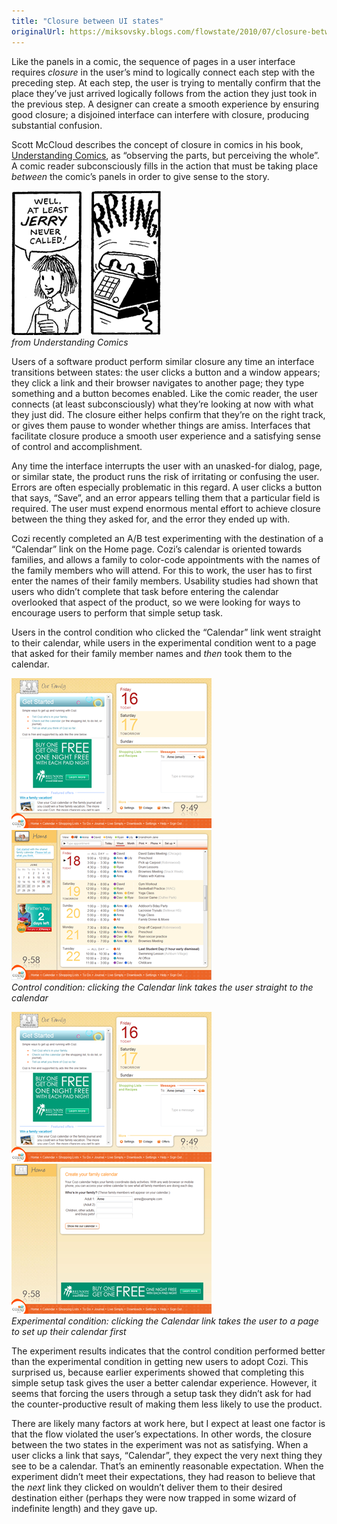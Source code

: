 ```yaml
---
title: "Closure between UI states"
originalUrl: https://miksovsky.blogs.com/flowstate/2010/07/closure-between-ui-states.html
---
```


<p>
  Like the panels in a comic, the sequence of pages in a user interface requires
  <em>closure</em> in the user’s mind to logically connect each step with the
  preceding step. At each step, the user is trying to mentally confirm that the
  place they’ve just arrived logically follows from the action they just took in
  the previous step. A designer can create a smooth experience by ensuring good
  closure; a disjoined interface can interfere with closure, producing
  substantial confusion.
</p>
<p>
  Scott McCloud describes the concept of closure in comics in his book,
  <a
    href="http://www.amazon.com/gp/product/006097625X?ie=UTF8&amp;tag=httpmiksovskb-20&amp;linkCode=as2&amp;camp=1789&amp;creative=9325&amp;creativeASIN=006097625X"
    >Understanding Comics</a
  >, as “observing the parts, but perceiving the whole”. A comic reader
  subconsciously fills in the action that must be taking place
  <em>between</em> the comic’s panels in order to give sense to the story.
</p>
<p>
  <img
    src="/images/flowstate/6a00d83451fb6769e201348579f653970c-pi.png"
    alt="At Least Jerry Never Called"
  />
  <br /><em>from Understanding Comics</em>
</p>
<p>
  Users of a software product perform similar closure any time an interface
  transitions between states: the user clicks a button and a window appears;
  they click a link and their browser navigates to another page; they type
  something and a button becomes enabled. Like the comic reader, the user
  connects (at least subconsciously) what they’re looking at now with what they
  just did. The closure either helps confirm that they’re on the right track, or
  gives them pause to wonder whether things are amiss. Interfaces that
  facilitate closure produce a smooth user experience and a satisfying sense of
  control and accomplishment.
</p>
<p>
  Any time the interface interrupts the user with an unasked-for dialog, page,
  or similar state, the product runs the risk of irritating or confusing the
  user. Errors are often especially problematic in this regard. A user clicks a
  button that says, “Save”, and an error appears telling them that a particular
  field is required. The user must expend enormous mental effort to achieve
  closure between the thing they asked for, and the error they ended up with.
</p>
<p>
  Cozi recently completed an A/B test experimenting with the destination of a
  “Calendar” link on the Home page. Cozi’s calendar is oriented towards
  families, and allows a family to color-code appointments with the names of the
  family members who will attend. For this to work, the user has to first enter
  the names of their family members. Usability studies had shown that users who
  didn’t complete that task before entering the calendar overlooked that aspect
  of the product, so we were looking for ways to encourage users to perform that
  simple setup task.
</p>
<p>
  Users in the control condition who clicked the “Calendar” link went straight
  to their calendar, while users in the experimental condition went to a page
  that asked for their family member names and <em>then</em> took them to the
  calendar.
</p>
<p>
  <img
    src="/images/flowstate/6a00d83451fb6769e20133f254ab2a970b-pi.png"
    alt="Home Page (Initial State)"
  />&#0160;&#0160;&#0160;<img
    src="/images/flowstate/6a00d83451fb6769e201348579f6b2970c-pi.png"
    alt="Calendar with Toolbar"
  />
  <br /><em
    >Control condition: clicking the Calendar link takes the user straight to
    the calendar</em
  >
</p>
<p>
  <img
    src="/images/flowstate/6a00d83451fb6769e20133f254ab66970b-pi.png"
  />&#0160;&#0160;&#0160;
  <img src="/images/flowstate/6a00d83451fb6769e20133f254ab84970b-pi.png" />
  <br /><em
    >Experimental condition: clicking the Calendar link takes the user to a page
    to set up their calendar first</em
  >
</p>
<p>
  The experiment results indicates that the control condition performed better
  than the experimental condition in getting new users to adopt Cozi. This
  surprised us, because earlier experiments showed that completing this simple
  setup task gives the user a better calendar experience. However, it seems that
  forcing the users through a setup task they didn’t ask for had the
  counter-productive result of making them less likely to use the product.
</p>
<p>
  There are likely many factors at work here, but I expect at least one factor
  is that the flow violated the user’s expectations. In other words, the closure
  between the two states in the experiment was not as satisfying. When a user
  clicks a link that says, “Calendar”, they expect the very next thing they see
  to be a calendar. That’s an eminently reasonable expectation. When the
  experiment didn’t meet their expectations, they had reason to believe that the
  <em>next</em> link they clicked on wouldn’t deliver them to their desired
  destination either (perhaps they were now trapped in some wizard of indefinite
  length) and they gave up.
</p>

